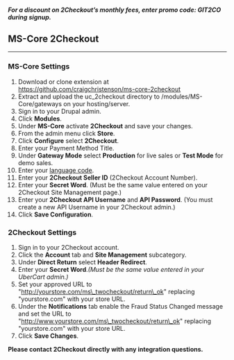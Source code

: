 #### _For a discount on 2Checkout’s monthly fees, enter promo code:  GIT2CO  during signup._

## MS-Core 2Checkout
----------------------------------------

### MS-Core Settings

1. Download or clone extension at https://github.com/craigchristenson/ms-core-2checkout
2. Extract and upload the uc\_2checkout directory to /modules/MS-Core/gateways on your hosting/server. 
3. Sign in to your Drupal admin.
4. Click **Modules**.
5. Under **MS-Core** activate **2Checkout** and save your changes.
6. From the admin menu click **Store**.
7. Click **Configure** select **2Checkout**.
8. Enter your Payment Method Title.
9. Under **Gateway Mode** select **Production** for live sales or **Test Mode** for demo sales.
10. Enter your [language code](https://www.2checkout.com/faq/).
11. Enter your **2Checkout Seller ID** (2Checkout Account Number).
12. Enter your **Secret Word**. (Must be the same value entered on your 2Checkout Site Management page.)
13. Enter your **2Checkout API Username** and **API Password**. (You must create a new API Username in your 2Checkout admin.)
14. Click **Save Configuration**.

### 2Checkout Settings

1. Sign in to your 2Checkout account. 
2. Click the **Account** tab and **Site Management** subcategory. 
3. Under **Direct Return** select **Header Redirect**. 
4. Enter your **Secret Word**._(Must be the same value entered in your UberCart admin.)_
5. Set your approved URL to "http://yourstore.com/ms\_twocheckout/return\_ok" replacing "yourstore.com" with your store URL.
6. Under the **Notifications** tab enable the Fraud Status Changed message and set the URL to "http://www.yourstore.com/ms\_twocheckout/return\_ok" replacing "yourstore.com" with your store URL.
7. Click **Save Changes**.

**Please contact 2Checkout directly with any integration questions.**
